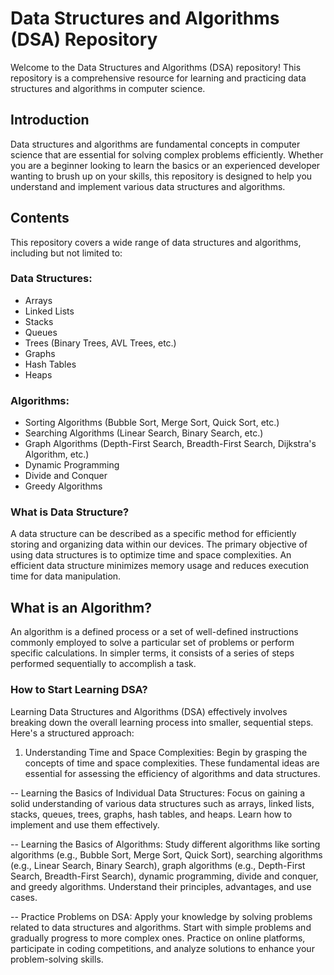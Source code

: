 # Data Structures and Algorithms (DSA) Repository
Welcome to the Data Structures and Algorithms (DSA) repository! This repository is a comprehensive resource for learning and practicing data structures and algorithms in computer science.
## Introduction
Data structures and algorithms are fundamental concepts in computer science that are essential for solving complex problems efficiently. Whether you are a beginner looking to learn the basics or an experienced developer wanting to brush up on your skills, this repository is designed to help you understand and implement various data structures and algorithms.
## Contents
This repository covers a wide range of data structures and algorithms, including but not limited to:

### Data Structures:
- Arrays
- Linked Lists
- Stacks
- Queues
- Trees (Binary Trees, AVL Trees, etc.)
- Graphs
- Hash Tables
- Heaps

### Algorithms:

- Sorting Algorithms (Bubble Sort, Merge Sort, Quick Sort, etc.)
- Searching Algorithms (Linear Search, Binary Search, etc.)
- Graph Algorithms (Depth-First Search, Breadth-First Search, Dijkstra's Algorithm, etc.)
- Dynamic Programming
- Divide and Conquer
- Greedy Algorithms

### What is Data Structure?

A data structure can be described as a specific method for efficiently storing and organizing data within our devices. The primary objective of using data structures is to optimize time and space complexities. An efficient data structure minimizes memory usage and reduces execution time for data manipulation.

## What is an Algorithm?

An algorithm is a defined process or a set of well-defined instructions commonly employed to solve a particular set of problems or perform specific calculations. In simpler terms, it consists of a series of steps performed sequentially to accomplish a task.

### How to Start Learning DSA?

Learning Data Structures and Algorithms (DSA) effectively involves breaking down the overall learning process into smaller, sequential steps. Here's a structured approach:

1. Understanding Time and Space Complexities: Begin by grasping the concepts of time and space complexities. These fundamental ideas are essential for assessing the efficiency of algorithms and data structures.

-- Learning the Basics of Individual Data Structures: Focus on gaining a solid understanding of various data structures such as arrays, linked lists, stacks, queues, trees, graphs, hash tables, and heaps. Learn how to implement and use them effectively.

-- Learning the Basics of Algorithms: Study different algorithms like sorting algorithms (e.g., Bubble Sort, Merge Sort, Quick Sort), searching algorithms (e.g., Linear Search, Binary Search), graph algorithms (e.g., Depth-First Search, Breadth-First Search), dynamic programming, divide and conquer, and greedy algorithms. Understand their principles, advantages, and use cases.

-- Practice Problems on DSA: Apply your knowledge by solving problems related to data structures and algorithms. Start with simple problems and gradually progress to more complex ones. Practice on online platforms, participate in coding competitions, and analyze solutions to enhance your problem-solving skills.
